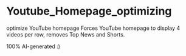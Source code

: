 # Youtube_Homepage_optimizing
optimize YouTube homepage
Forces YouTube homepage to display 4 videos per row, removes Top News and Shorts.

100% AI-generated :)
